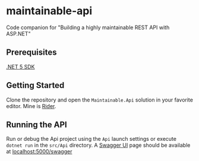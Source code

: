 # maintainable-api

Code companion for "Building a highly maintainable REST API with ASP.NET"

## Prerequisites

[.NET 5 SDK](https://dotnet.microsoft.com/download/dotnet/5.0)

## Getting Started

Clone the repository and open the `Maintainable.Api` solution in your favorite editor. Mine is [Rider](https://www.jetbrains.com/rider/).

## Running the API

Run or debug the Api project using the `Api` launch settings or execute `dotnet run` in the `src/Api` directory. 
A [Swagger UI](https://swagger.io/tools/swagger-ui/) page should be available at [localhost:5000/swagger](http://localhost:5000/swagger)

